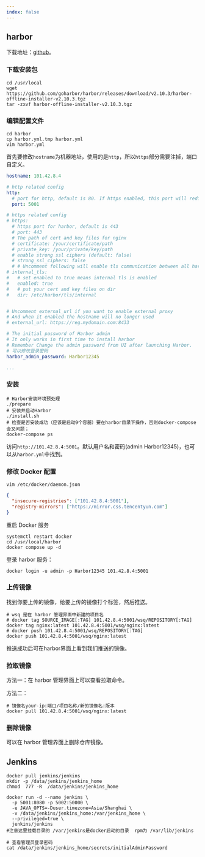 ```yaml
---
index: false
---
```


## harbor
下载地址：[github](https://github.com/goharbor/harbor/releases)。
### 下载安装包
```shell
cd /usr/local
wget https://github.com/goharbor/harbor/releases/download/v2.10.3/harbor-offline-installer-v2.10.3.tgz
tar -zxvf harbor-offline-installer-v2.10.3.tgz
```
### 编辑配置文件
```shell
cd harbor
cp harbor.yml.tmp harbor.yml
vim harbor.yml
```
首先要修改`hostname`为机器地址，使用的是`http`，所以`https`部分需要注掉，端口自定义。
```yaml
hostname: 101.42.8.4

# http related config
http:
  # port for http, default is 80. If https enabled, this port will redirect to https port
  port: 5001

# https related config
# https:
  # https port for harbor, default is 443
  # port: 443
  # The path of cert and key files for nginx
  # certificate: /your/certificate/path
  # private_key: /your/private/key/path
  # enable strong ssl ciphers (default: false)
  # strong_ssl_ciphers: false
  # # Uncomment following will enable tls communication between all harbor components
# internal_tls:
#   # set enabled to true means internal tls is enabled
#   enabled: true
#   # put your cert and key files on dir
#   dir: /etc/harbor/tls/internal


# Uncomment external_url if you want to enable external proxy
# And when it enabled the hostname will no longer used
# external_url: https://reg.mydomain.com:8433

# The initial password of Harbor admin
# It only works in first time to install harbor
# Remember Change the admin password from UI after launching Harbor.
# 可以修改登录密码
harbor_admin_password: Harbor12345

...
```
### 安装
```shell
# Harbor安装环境预处理
./prepare
# 安装并启动Harbor
./install.sh
# 检查是否安装成功（应该是启动9个容器）要在harbor目录下操作，否则docker-compose会又问题；
docker-compose ps
```
访问`http://101.42.8.4:5001`。默认用户名和密码(admin Harbor12345)，也可以从`harbor.yml`中找到。
### 修改 Docker 配置
```shell
vim /etc/docker/daemon.json
```
```json
{
  "insecure-registries": ["101.42.8.4:5001"],
  "registry-mirrors": ["https://mirror.css.tencentyun.com"]
}
```
重启 Docker 服务
```shell
systemctl restart docker
cd /usr/local/harbor
docker compose up -d
```
登录 harbor 服务：
```shell
docker login -u admin -p Harbor12345 101.42.8.4:5001
```
### 上传镜像
找到你要上传的镜像，给要上传的镜像打个标签，然后推送。
```shell
# wsq 是在 harbor 管理界面中新建的项目名
# docker tag SOURCE_IMAGE[:TAG] 101.42.8.4:5001/wsq/REPOSITORY[:TAG]
docker tag nginx:latest 101.42.8.4:5001/wsq/nginx:latest
# docker push 101.42.8.4:5001/wsq/REPOSITORY[:TAG]
docker push 101.42.8.4:5001/wsq/nginx:latest
```
推送成功后可在harbor界面上看到我们推送的镜像。
### 拉取镜像
方法一：在 harbor 管理界面上可以查看拉取命令。

方法二：
```shell
# 镜像名your-ip:端口/项目名称/新的镜像名:版本
docker pull 101.42.8.4:5001/wsq/nginx:latest
```
### 删除镜像
可以在 harbor 管理界面上删除仓库镜像。
## Jenkins
```shell
docker pull jenkins/jenkins
mkdir -p /data/jenkins/jenkins_home
chmod  777 -R  /data/jenkins/jenkins_home

docker run -d --name jenkins \
  -p 5001:8080 -p 5002:50000 \
  -e JAVA_OPTS=-Duser.timezone=Asia/Shanghai \
  -v /data/jenkins/jenkins_home:/var/jenkins_home \
  --privileged=true \
  jenkins/jenkins
#注意这里挂载目录的 /var/jenkins是docker启动的目录  rpm为 /var/lib/jenkins

# 查看管理员登录密码
cat /data/jenkins/jenkins_home/secrets/initialAdminPassword
```
